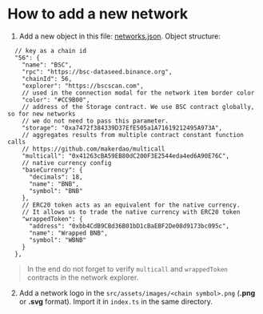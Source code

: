 # How to add a new network

1. Add a new object in this file: [networks.json](https://github.com/noxonsu/unifactory/blob/main/src/networks.json). Object structure:

```json5
  // key as a chain id
  "56": {
    "name": "BSC",
    "rpc": "https://bsc-dataseed.binance.org",
    "chainId": 56,
    "explorer": "https://bscscan.com",
    // used in the connection modal for the network item border color
    "color": "#CC9B00",
    // address of the Storage contract. We use BSC contract globally, so for new networks
    // we do not need to pass this parameter.
    "storage": "0xa7472f384339D37EfE505a1A71619212495A973A",
    // aggregates results from multiple contract constant function calls
    // https://github.com/makerdao/multicall
    "multicall": "0x41263cBA59EB80dC200F3E2544eda4ed6A90E76C",
    // native currency config
    "baseCurrency": {
      "decimals": 18,
      "name": "BNB",
      "symbol": "BNB"
    },
    // ERC20 token acts as an equivalent for the native currency.
    // It allows us to trade the native currency with ERC20 token
    "wrappedToken": {
      "address": "0xbb4CdB9CBd36B01bD1cBaEBF2De08d9173bc095c",
      "name": "Wrapped BNB",
      "symbol": "WBNB"
    }
  },
```

> In the end do not forget to verify `multicall` and `wrappedToken` contracts in the network explorer.

2. Add a network logo in the `src/assets/images/<chain symbol>.png` (**.png** or **.svg** format). Import it in `index.ts` in the same directory.
